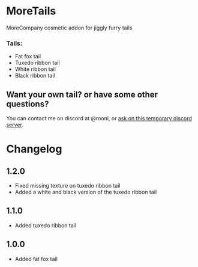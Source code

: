# MoreTails
MoreCompany cosmetic addon for jiggly furry tails

### Tails:
- Fat fox tail
- Tuxedo ribbon tail
- White ribbon tail
- Black ribbon tail

## Want your own tail? or have some other questions?
You can contact me on discord at @rooni, or [ask on this temporary discord server](https://discord.gg/zmCNnWSzhS).

# Changelog

## 1.2.0
- Fixed missing texture on tuxedo ribbon tail
- Added a white and black version of the tuxedo ribbon tail

## 1.1.0
- Added tuxedo ribbon tail

## 1.0.0
- Added fat fox tail